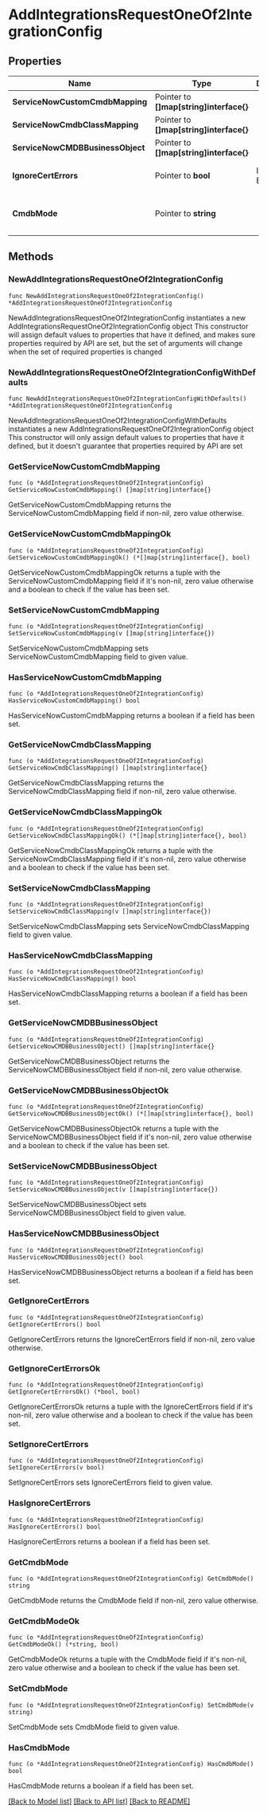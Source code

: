 # AddIntegrationsRequestOneOf2IntegrationConfig

## Properties

Name | Type | Description | Notes
------------ | ------------- | ------------- | -------------
**ServiceNowCustomCmdbMapping** | Pointer to **[]map[string]interface{}** |  | [optional] 
**ServiceNowCmdbClassMapping** | Pointer to **[]map[string]interface{}** |  | [optional] 
**ServiceNowCMDBBusinessObject** | Pointer to **[]map[string]interface{}** |  | [optional] 
**IgnoreCertErrors** | Pointer to **bool** | Ignore SSL Errors. | [optional] [default to false]
**CmdbMode** | Pointer to **string** |  | [optional] [default to "TABLE"]

## Methods

### NewAddIntegrationsRequestOneOf2IntegrationConfig

`func NewAddIntegrationsRequestOneOf2IntegrationConfig() *AddIntegrationsRequestOneOf2IntegrationConfig`

NewAddIntegrationsRequestOneOf2IntegrationConfig instantiates a new AddIntegrationsRequestOneOf2IntegrationConfig object
This constructor will assign default values to properties that have it defined,
and makes sure properties required by API are set, but the set of arguments
will change when the set of required properties is changed

### NewAddIntegrationsRequestOneOf2IntegrationConfigWithDefaults

`func NewAddIntegrationsRequestOneOf2IntegrationConfigWithDefaults() *AddIntegrationsRequestOneOf2IntegrationConfig`

NewAddIntegrationsRequestOneOf2IntegrationConfigWithDefaults instantiates a new AddIntegrationsRequestOneOf2IntegrationConfig object
This constructor will only assign default values to properties that have it defined,
but it doesn't guarantee that properties required by API are set

### GetServiceNowCustomCmdbMapping

`func (o *AddIntegrationsRequestOneOf2IntegrationConfig) GetServiceNowCustomCmdbMapping() []map[string]interface{}`

GetServiceNowCustomCmdbMapping returns the ServiceNowCustomCmdbMapping field if non-nil, zero value otherwise.

### GetServiceNowCustomCmdbMappingOk

`func (o *AddIntegrationsRequestOneOf2IntegrationConfig) GetServiceNowCustomCmdbMappingOk() (*[]map[string]interface{}, bool)`

GetServiceNowCustomCmdbMappingOk returns a tuple with the ServiceNowCustomCmdbMapping field if it's non-nil, zero value otherwise
and a boolean to check if the value has been set.

### SetServiceNowCustomCmdbMapping

`func (o *AddIntegrationsRequestOneOf2IntegrationConfig) SetServiceNowCustomCmdbMapping(v []map[string]interface{})`

SetServiceNowCustomCmdbMapping sets ServiceNowCustomCmdbMapping field to given value.

### HasServiceNowCustomCmdbMapping

`func (o *AddIntegrationsRequestOneOf2IntegrationConfig) HasServiceNowCustomCmdbMapping() bool`

HasServiceNowCustomCmdbMapping returns a boolean if a field has been set.

### GetServiceNowCmdbClassMapping

`func (o *AddIntegrationsRequestOneOf2IntegrationConfig) GetServiceNowCmdbClassMapping() []map[string]interface{}`

GetServiceNowCmdbClassMapping returns the ServiceNowCmdbClassMapping field if non-nil, zero value otherwise.

### GetServiceNowCmdbClassMappingOk

`func (o *AddIntegrationsRequestOneOf2IntegrationConfig) GetServiceNowCmdbClassMappingOk() (*[]map[string]interface{}, bool)`

GetServiceNowCmdbClassMappingOk returns a tuple with the ServiceNowCmdbClassMapping field if it's non-nil, zero value otherwise
and a boolean to check if the value has been set.

### SetServiceNowCmdbClassMapping

`func (o *AddIntegrationsRequestOneOf2IntegrationConfig) SetServiceNowCmdbClassMapping(v []map[string]interface{})`

SetServiceNowCmdbClassMapping sets ServiceNowCmdbClassMapping field to given value.

### HasServiceNowCmdbClassMapping

`func (o *AddIntegrationsRequestOneOf2IntegrationConfig) HasServiceNowCmdbClassMapping() bool`

HasServiceNowCmdbClassMapping returns a boolean if a field has been set.

### GetServiceNowCMDBBusinessObject

`func (o *AddIntegrationsRequestOneOf2IntegrationConfig) GetServiceNowCMDBBusinessObject() []map[string]interface{}`

GetServiceNowCMDBBusinessObject returns the ServiceNowCMDBBusinessObject field if non-nil, zero value otherwise.

### GetServiceNowCMDBBusinessObjectOk

`func (o *AddIntegrationsRequestOneOf2IntegrationConfig) GetServiceNowCMDBBusinessObjectOk() (*[]map[string]interface{}, bool)`

GetServiceNowCMDBBusinessObjectOk returns a tuple with the ServiceNowCMDBBusinessObject field if it's non-nil, zero value otherwise
and a boolean to check if the value has been set.

### SetServiceNowCMDBBusinessObject

`func (o *AddIntegrationsRequestOneOf2IntegrationConfig) SetServiceNowCMDBBusinessObject(v []map[string]interface{})`

SetServiceNowCMDBBusinessObject sets ServiceNowCMDBBusinessObject field to given value.

### HasServiceNowCMDBBusinessObject

`func (o *AddIntegrationsRequestOneOf2IntegrationConfig) HasServiceNowCMDBBusinessObject() bool`

HasServiceNowCMDBBusinessObject returns a boolean if a field has been set.

### GetIgnoreCertErrors

`func (o *AddIntegrationsRequestOneOf2IntegrationConfig) GetIgnoreCertErrors() bool`

GetIgnoreCertErrors returns the IgnoreCertErrors field if non-nil, zero value otherwise.

### GetIgnoreCertErrorsOk

`func (o *AddIntegrationsRequestOneOf2IntegrationConfig) GetIgnoreCertErrorsOk() (*bool, bool)`

GetIgnoreCertErrorsOk returns a tuple with the IgnoreCertErrors field if it's non-nil, zero value otherwise
and a boolean to check if the value has been set.

### SetIgnoreCertErrors

`func (o *AddIntegrationsRequestOneOf2IntegrationConfig) SetIgnoreCertErrors(v bool)`

SetIgnoreCertErrors sets IgnoreCertErrors field to given value.

### HasIgnoreCertErrors

`func (o *AddIntegrationsRequestOneOf2IntegrationConfig) HasIgnoreCertErrors() bool`

HasIgnoreCertErrors returns a boolean if a field has been set.

### GetCmdbMode

`func (o *AddIntegrationsRequestOneOf2IntegrationConfig) GetCmdbMode() string`

GetCmdbMode returns the CmdbMode field if non-nil, zero value otherwise.

### GetCmdbModeOk

`func (o *AddIntegrationsRequestOneOf2IntegrationConfig) GetCmdbModeOk() (*string, bool)`

GetCmdbModeOk returns a tuple with the CmdbMode field if it's non-nil, zero value otherwise
and a boolean to check if the value has been set.

### SetCmdbMode

`func (o *AddIntegrationsRequestOneOf2IntegrationConfig) SetCmdbMode(v string)`

SetCmdbMode sets CmdbMode field to given value.

### HasCmdbMode

`func (o *AddIntegrationsRequestOneOf2IntegrationConfig) HasCmdbMode() bool`

HasCmdbMode returns a boolean if a field has been set.


[[Back to Model list]](../README.md#documentation-for-models) [[Back to API list]](../README.md#documentation-for-api-endpoints) [[Back to README]](../README.md)


